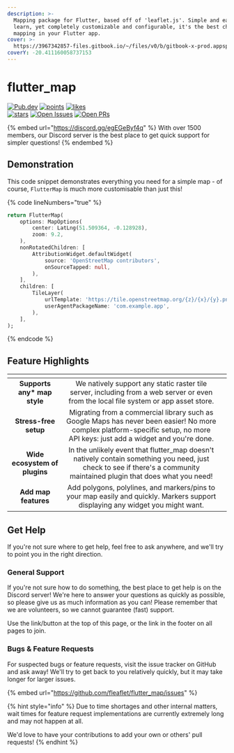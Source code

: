 ```yaml
---
description: >-
  Mapping package for Flutter, based off of 'leaflet.js'. Simple and easy to
  learn, yet completely customizable and configurable, it's the best choice for
  mapping in your Flutter app.
cover: >-
  https://3967342857-files.gitbook.io/~/files/v0/b/gitbook-x-prod.appspot.com/o/spaces%2FYFI6k92MXbd87FM5cPCk%2Fuploads%2FIkeWyssNqkcXDOHjw3Rn%2FOpenStreetMap%20Screenshot.jpg?alt=media&token=71bbb4f1-75f2-4938-99ca-c1e5af8f5477
coverY: -20.411160058737153
---
```


# flutter\_map

[![Pub.dev](https://camo.githubusercontent.com/a796d19cced2795c62dee9f3b165665449dbfd0bd46bf39beceef3371f14ebee/68747470733a2f2f696d672e736869656c64732e696f2f7075622f762f666c75747465725f6d61702e7376673f6c6162656c3d4c61746573742b56657273696f6e)](https://pub.dev/packages/flutter\_map) [![points](https://camo.githubusercontent.com/2fe0cefb9f575203da4f29269b9d3a06c0b56b0abca74ba77082849f0f852e93/68747470733a2f2f696d672e736869656c64732e696f2f7075622f706f696e74732f666c75747465725f6d61703f6c6f676f3d666c7574746572)](https://pub.dev/packages/flutter\_map/score) [![likes](https://camo.githubusercontent.com/450afb6eb57ffb0e3cdae61f8a90d51541dbe09eaddcc69900cb09a91762363a/68747470733a2f2f696d672e736869656c64732e696f2f7075622f6c696b65732f666c75747465725f6d61703f6c6f676f3d666c7574746572)](https://pub.dev/packages/flutter\_map/score) \
[![stars](https://camo.githubusercontent.com/7e6d80df311cbd5e68edf6994e404a97af85c84f7ec66614875dba12f055c246/68747470733a2f2f62616467656e2e6e65742f6769746875622f73746172732f666c6561666c65742f666c75747465725f6d61703f6c6162656c3d737461727326636f6c6f723d677265656e2669636f6e3d676974687562)](https://github.com/fleaflet/flutter\_map/stargazers) [![Open Issues](https://camo.githubusercontent.com/3f89334e961516c8b3eef4879a287818a2b8e6523e5f9f8d3767e1d98c8a4f44/68747470733a2f2f62616467656e2e6e65742f6769746875622f6f70656e2d6973737565732f666c6561666c65742f666c75747465725f6d61703f6c6162656c3d4f70656e2b49737375657326636f6c6f723d677265656e)](https://github.com/fleaflet/flutter\_map/issues) [![Open PRs](https://camo.githubusercontent.com/2d48f34537361cf13f775e8c88c5884a7a7b280469b319453b2ccdabdee1f2db/68747470733a2f2f62616467656e2e6e65742f6769746875622f6f70656e2d7072732f666c6561666c65742f666c75747465725f6d61703f6c6162656c3d4f70656e2b50527326636f6c6f723d677265656e)](https://github.com/fleaflet/flutter\_map/pulls)

{% embed url="https://discord.gg/egEGeByf4q" %}
With over 1500 members, our Discord server is the best place to get quick support for simpler questions!
{% endembed %}

## Demonstration

This code snippet demonstrates everything you need for a simple map - of course, `FlutterMap` is much more customisable than just this!

{% code lineNumbers="true" %}
```dart
return FlutterMap(
    options: MapOptions(
        center: LatLng(51.509364, -0.128928),
        zoom: 9.2,
    ),
    nonRotatedChildren: [
        AttributionWidget.defaultWidget(
            source: 'OpenStreetMap contributors',
            onSourceTapped: null,
        ),
    ],
    children: [
        TileLayer(
            urlTemplate: 'https://tile.openstreetmap.org/{z}/{x}/{y}.png',
            userAgentPackageName: 'com.example.app',
        ),
    ],
);
```
{% endcode %}

## Feature Highlights

<table data-card-size="large" data-view="cards"><thead><tr><th align="center"></th><th align="center"></th><th data-hidden data-card-cover data-type="files"></th></tr></thead><tbody><tr><td align="center"><strong>Supports any* map style</strong></td><td align="center">We natively support any static raster tile server, including from a web server or even from the local file system or app asset store.</td><td></td></tr><tr><td align="center"><strong>Stress-free setup</strong></td><td align="center">Migrating from a commercial library such as Google Maps has never been easier! No more complex platform-specific setup, no more API keys: just add a widget and you're done.</td><td></td></tr><tr><td align="center"><strong>Wide ecosystem of plugins</strong></td><td align="center">In the unlikely event that flutter_map doesn't natively contain something you need, just check to see if there's a community maintained plugin that does what you need!</td><td></td></tr><tr><td align="center"><strong>Add map features</strong></td><td align="center">Add polygons, polylines, and markers/pins to your map easily and quickly. Markers support displaying any widget you might want.</td><td></td></tr></tbody></table>

## Get Help

If you're not sure where to get help, feel free to ask anywhere, and we'll try to point you in the right direction.

### General Support

If you're not sure how to do something, the best place to get help is on the Discord server! We're here to answer your questions as quickly as possible, so please give us as much information as you can! Please remember that we are volunteers, so we cannot guarantee (fast) support.

Use the link/button at the top of this page, or the link in the footer on all pages to join.

### Bugs & Feature Requests

For suspected bugs or feature requests, visit the issue tracker on GitHub and ask away! We'll try to get back to you relatively quickly, but it may take longer for larger issues.

{% embed url="https://github.com/fleaflet/flutter_map/issues" %}

{% hint style="info" %}
Due to time shortages and other internal matters, wait times for feature request implementations are currently extremely long and may not happen at all.

We'd love to have your contributions to add your own or others' pull requests!
{% endhint %}
